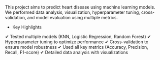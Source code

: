 This project aims to predict heart disease using machine learning models. We performed data analysis, visualization, hyperparameter tuning, cross-validation, and model evaluation using multiple metrics.
- Key Highlights

✔ Tested multiple models (KNN, Logistic Regression, Random Forest)
✔ Hyperparameter tuning to optimize performance
✔ Cross-validation to ensure model robustness
✔ Used all key metrics (Accuracy, Precision, Recall, F1-score)
✔ Detailed data analysis with visualizations
